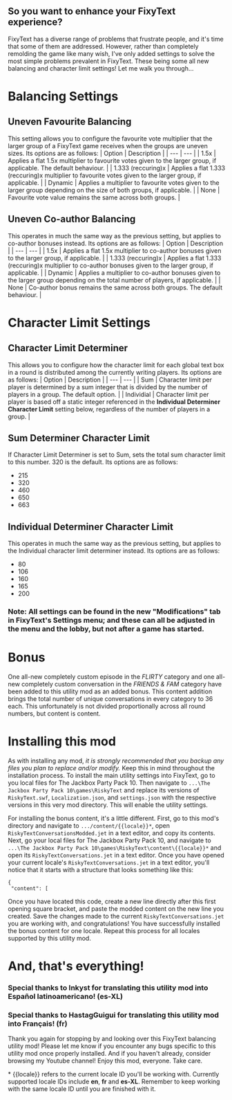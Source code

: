 ## So you want to enhance your FixyText experience?
FixyText has a diverse range of problems that frustrate people, and it's time that some of them are addressed. However, rather than completely remolding the game like many wish, I've only added settings to solve the most simple problems prevalent in FixyText. These being some all new balancing and character limit settings! Let me walk you through...

# Balancing Settings
## Uneven Favourite Balancing
This setting allows you to configure the favourite vote multiplier that the larger group of a FixyText game receives when the groups are uneven sizes. Its options are as follows:
| Option | Description |
| --- | --- |
| 1.5x | Applies a flat 1.5x multiplier to favourite votes given to the larger group, if applicable. The default behaviour. |
| 1.333 (reccuring)x | Applies a flat 1.333 (reccuring)x multiplier to favourite votes given to the larger group, if applicable. |
| Dynamic | Applies a multiplier to favourite votes given to the larger group depending on the size of both groups, if applicable. |
| None | Favourite vote value remains the same across both groups. |

## Uneven Co-author Balancing
This operates in much the same way as the previous setting, but applies to co-author bonuses instead. Its options are as follows:
| Option | Description |
| --- | --- |
| 1.5x | Applies a flat 1.5x multiplier to co-author bonuses given to the larger group, if applicable. |
| 1.333 (reccuring)x | Applies a flat 1.333 (reccuring)x multiplier to co-author bonuses given to the larger group, if applicable. |
| Dynamic | Applies a multiplier to co-author bonuses given to the larger group depending on the total number of players, if applicable. |
| None | Co-author bonus remains the same across both groups. The default behaviour. |

# Character Limit Settings
## Character Limit Determiner
This allows you to configure how the character limit for each global text box in a round is distributed among the currently writing players. Its options are as follows:
| Option | Description |
| --- | --- |
| Sum | Character limit per player is determined by a sum integer that is divided by the number of players in a group. The default option. |
| Individial | Character limit per player is based off a static integer referenced in the **Individual Determiner Character Limit** setting below, regardless of the number of players in a group. |

## Sum Determiner Character Limit
If Character Limit Determiner is set to Sum, sets the total sum character limit to this number. 320 is the default. Its options are as follows:
- 215
- 320
- 460
- 650
- 663
## Individual Determiner Character Limit
This operates in much the same way as the previous setting, but applies to the Individual character limit determiner instead. Its options are as follows:
- 80
- 106
- 160
- 165
- 200

### Note: All settings can be found in the new "Modifications" tab in FixyText's Settings menu; and these can all be adjusted in the menu and the lobby, but not after a game has started.

# Bonus
One all-new completely custom episode in the *FLIRTY* category and one all-new completely custom conversation in the *FRIENDS & FAM* category have been added to this utility mod as an added bonus. This content addition brings the total number of unique conversations in every category to 36 each. This unfortunately is not divided proportionally across all round numbers, but content is content.

# Installing this mod
As with installing any mod, *it is strongly recommended that you backup any files you plan to replace and/or modify.* Keep this in mind throughout the installation process.
To install the main utility settings into FixyText, go to you local files for The Jackbox Party Pack 10. Then navigate to `...\The Jackbox Party Pack 10\games\RiskyText` and replace its versions of `RiskyText.swf`, `Localization.json`, and `settings.json` with the respective versions in this very mod directory. This will enable the utility settings.

For installing the bonus content, it's a little different. First, go to this mod's directory and navigate to `.../content/{{locale}}*`, open `RiskyTextConversationsModded.jet` in a text editor, and copy its contents. Next, go your local files for The Jackbox Party Pack 10, and navigate to `...\The Jackbox Party Pack 10\games\RiskyText\content\{{locale}}*` and open its `RiskyTextConversations.jet` in a text editor.
Once you have opened your current locale's `RiskyTextConversations.jet` in a text editor, you'll notice that it starts with a structure that looks something like this:
```
{
 "content": [
```
Once you have located this code, create a new line directly after this first opening square bracket, and paste the modded content on the new line you created. Save the changes made to the current `RiskyTextConversations.jet` you are working with, and congratulations! You have successfully installed the bonus content for one locale. Repeat this process for all locales supported by this utility mod.

# And, that's everything!
### Special thanks to Inkyst for translating this utility mod into Español latinoamericano! (es-XL)
### Special thanks to HastagGuigui for translating this utility mod into Français! (fr)

Thank you again for stopping by and looking over this FixyText balancing utility mod! Please let me know if you encounter any bugs specific to this utility mod once properly installed. And if you haven't already, consider browsing my Youtube channel! Enjoy this mod, everyone. Take care.

\* {{locale}} refers to the current locale ID you'll be working with. Currently supported locale IDs include **en**, **fr** and **es-XL**. Remember to keep working with the same locale ID until you are finished with it.
